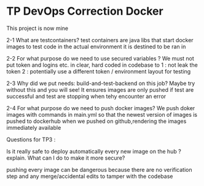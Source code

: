 # TP DevOps Correction Docker
This project is now mine 

2-1 What are testcontainers?
test containers are java libs that start docker images to test code in the actual environment it is destined to be ran in 

2-2 For what purpose do we need to use secured variables ?
We must not put token and logins etc. in clear, hard coded in codebase to 1 : not leak the token 2 : potentially use a different token / environment layout for testing

2-3 Why did we put needs: build-and-test-backend on this job? Maybe try without this and you will see!
It ensures images are only pushed if test are successful and test are stopping when tehy encounter an error

2-4 For what purpose do we need to push docker images?
We push doker images with commands in main.yml so that the newest version of images is pushed to dockerhub when we pushed on github,rendering the images immediately available 

Questions for TP3 : 

Is it really safe to deploy automatically every new image on the hub ? explain. What can I do to make it more secure?

pushing every image can be dangerous because there are no verification step and any merge/accidental edits to tamper with the codebase
